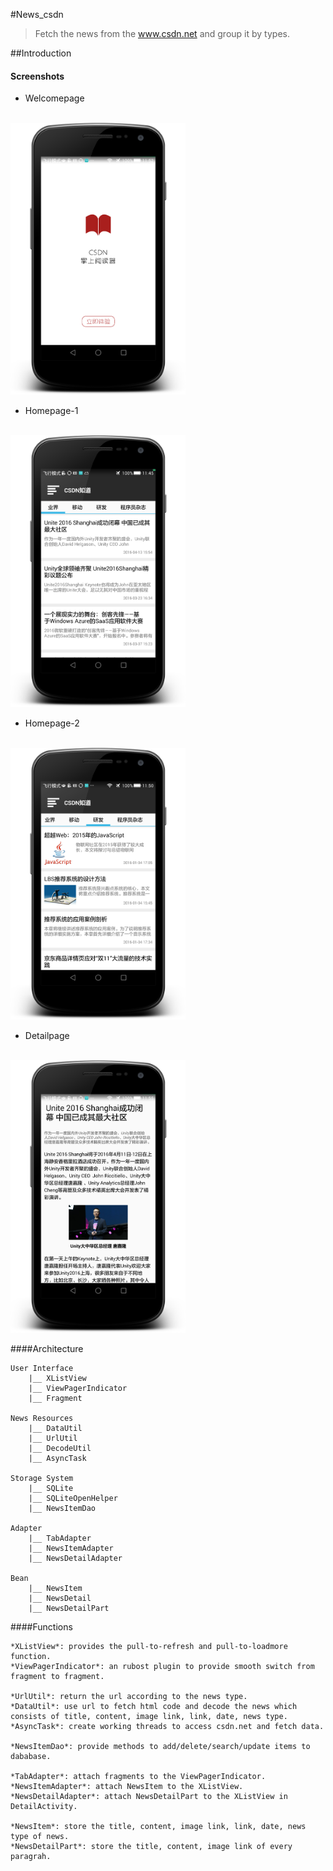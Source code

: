 #News_csdn
  >Fetch the news from the www.csdn.net and group it by types.

##Introduction

#### Screenshots

* Welcomepage
</br>
<img src="screenshots/welcomepage2.0.png" width="280">

* Homepage-1
</br>
<img src="screenshots/homepage2.0-1.png" width="280">

* Homepage-2
</br>
<img src="screenshots/homepage2.0-2.png" width="280">

* Detailpage
</br>
<img src="screenshots/detailpage2.0.png" width="280">


####Architecture

	User Interface
		|__ XListView
		|__ ViewPagerIndicator
		|__ Fragment
	
	News Resources
		|__ DataUtil
		|__ UrlUtil
		|__ DecodeUtil
		|__ AsyncTask

	Storage System
		|__ SQLite
		|__ SQLiteOpenHelper  
		|__ NewsItemDao
	
	Adapter
		|__ TabAdapter
		|__ NewsItemAdapter
		|__ NewsDetailAdapter

	Bean
		|__ NewsItem
		|__ NewsDetail
		|__ NewsDetailPart
		


####Functions

	*XListView*: provides the pull-to-refresh and pull-to-loadmore function.
	*ViewPagerIndicator*: an rubost plugin to provide smooth switch from fragment to fragment.

	*UrlUtil*: return the url according to the news type.
	*DataUtil*: use url to fetch html code and decode the news which consists of title, content, image link, link, date, news type.
	*AsyncTask*: create working threads to access csdn.net and fetch data.

	*NewsItemDao*: provide methods to add/delete/search/update items to dababase.

	*TabAdapter*: attach fragments to the ViewPagerIndicator.
	*NewsItemAdapter*: attach NewsItem to the XListView.
	*NewsDetailAdapter*: attach NewsDetailPart to the XListView in DetailActivity.

	*NewsItem*: store the title, content, image link, link, date, news type of news.
	*NewsDetailPart*: store the title, content, image link of every paragrah.



